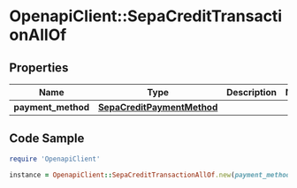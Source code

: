 # OpenapiClient::SepaCreditTransactionAllOf

## Properties

Name | Type | Description | Notes
------------ | ------------- | ------------- | -------------
**payment_method** | [**SepaCreditPaymentMethod**](SepaCreditPaymentMethod.md) |  | 

## Code Sample

```ruby
require 'OpenapiClient'

instance = OpenapiClient::SepaCreditTransactionAllOf.new(payment_method: null)
```


